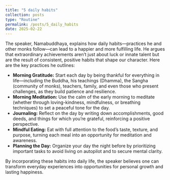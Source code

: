 ```yaml
---
title: "5 daily habits"
collection: posts
type: "Routine"
permalink: /posts/5_daily_habits
date: 2025-02-22
---
```


The speaker, Namabuddhaya, explains how daily habits—practices he and other monks follow—can lead to a happier and more fulfilling life. He argues that extraordinary achievements aren’t just about luck or innate talent but are the result of consistent, positive habits that shape our character. Here are the key practices he outlines:

- **Morning Gratitude:** Start each day by being thankful for everything in life—including the Buddha, his teachings (Dhamma), the Sangha (community of monks), teachers, family, and even those who present challenges, as they build patience and resilience.      
- **Morning Meditation:** Use the calm of the early morning to meditate (whether through loving-kindness, mindfulness, or breathing techniques) to set a peaceful tone for the day.        
- **Journaling:** Reflect on the day by writing down accomplishments, good deeds, and things for which you’re grateful, reinforcing a positive perspective.          
- **Mindful Eating:** Eat with full attention to the food’s taste, texture, and purpose, turning each meal into an opportunity for meditation and awareness.            
- **Planning the Day:** Organize your day the night before by prioritizing important tasks to avoid living on autopilot and to secure mental clarity.             

  
By incorporating these habits into daily life, the speaker believes one can transform everyday experiences into opportunities for personal growth and lasting happiness.

